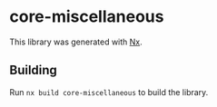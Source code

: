 # core-miscellaneous

This library was generated with [Nx](https://nx.dev).

## Building

Run `nx build core-miscellaneous` to build the library.

